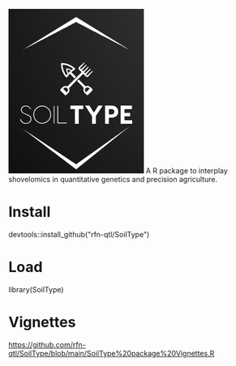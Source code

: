![My Image](logo.png)
A R package to interplay shovelomics in quantitative genetics and precision agriculture.

# Install
devtools::install_github("rfn-qtl/SoilType")

# Load
library(SoilType)

# Vignettes
https://github.com/rfn-qtl/SoilType/blob/main/SoilType%20package%20Vignettes.R
